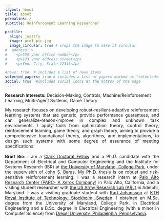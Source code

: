 ```yaml
---
layout: about
title: about
permalink: /
subtitle: Reinforcement Learning Researcher

profile:
  align: justify
  image: prof_pic.jpg
  image_circular: true # crops the image to make it circular
#  address: >
#    <p>555 your office number</p>
#    <p>123 your address street</p>
#    <p>Your City, State 12345</p>

#news: true  # includes a list of news items
selected_papers: true # includes a list of papers marked as "selected={true}"
social: true  #includes social icons at the bottom of the page
---
```

<strong>Research Interests:</strong> Decision-Making, Controls, Machine/Reinforcement Learning, Multi-Agent Systems, Game Theory<br />
<div style="text-align: justify">My research focuses on developing robust-resilient-adaptive reinforcement learning systems that are generic, provide performance guarantees, and can generalize-reason-improve in complex and unknown task environments. I apply tools from optimization theory, control theory, reinforcement learning, game theory, and graph theory, aiming to provide a comprehensive foundational theory, algorithms, and implementations, to design such systems with some degree of assurance of meeting specifications.</div>
<br />
<div style="text-align: justify"><strong>Brief Bio</strong>: I am a <a href='https://eng.umd.edu/clark-doctoral-fellows'>Clark Doctoral Fellow</a> and a Ph.D. candidate with the Department of Electrical and Computer Engineering and the Institute for Systems Research (ISR) at <a href='https://www.umd.edu'> the University of Maryland, College Park</a>, under the supervision of <a href='https://www.johnbaras.com'>John S. Baras</a>. My Ph.D. thesis is on robust and risk-sensitive reinforcement learning. I was a research intern at <a href='https://www.parc.com'>Palo Alto Research Center (PARC- A Xerox Company</a>) in Palo Alto, California, and a visiting student researcher with <a href='https://www.arl.army.mil'>the US Army Research Lab (ARL)</a> in Adelphi, Maryland. I was a visiting graduate student with <a href='https://people.kth.se/~kallej/'>Karl Johansson</a> at <a href='https://www.kth.se'>KTH Royal Institute of Technology, Stockholm, Sweden</a>. I obtained an M.Sc. degree from the University of Maryland, College Park, in Electrical Engineering and a B.Sc. degree in Electrical Engineering (with a minor in Computer Science) from <a href='https://drexel.edu'>Drexel University, Philadelphia, Pennsylvania</a>.</div>
